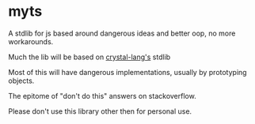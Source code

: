 # myts
A stdlib for js based around dangerous ideas and better oop, no more workarounds.

Much the lib will be based on [crystal-lang's](https://crystal-lang.org) stdlib

Most of this will have dangerous implementations, usually by prototyping objects.

The epitome of "don't do this" answers on stackoverflow.

Please don't use this library other then for personal use.
